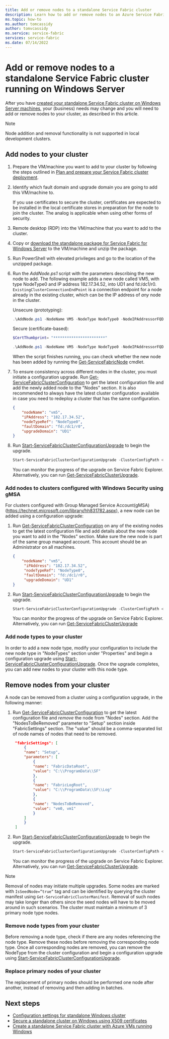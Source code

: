 ```yaml
---
title: Add or remove nodes to a standalone Service Fabric cluster 
description: Learn how to add or remove nodes to an Azure Service Fabric cluster on a physical or virtual machine running Windows Server, which could be on-premises or in any cloud.
ms.topic: how-to
ms.author: tomcassidy
author: tomvcassidy
ms.service: service-fabric
services: service-fabric
ms.date: 07/14/2022
---
```


# Add or remove nodes to a standalone Service Fabric cluster running on Windows Server

After you have [created your standalone Service Fabric cluster on Windows Server machines](service-fabric-cluster-creation-for-windows-server.md), your (business) needs may change and you will need to add or remove nodes to your cluster, as described in this article.

> [!NOTE]
> Node addition and removal functionality is not supported in local development clusters.

## Add nodes to your cluster

1. Prepare the VM/machine you want to add to your cluster by following the steps outlined in [Plan and prepare your Service Fabric cluster deployment](service-fabric-cluster-standalone-deployment-preparation.md).

2. Identify which fault domain and upgrade domain you are going to add this VM/machine to.

   If you use certificates to secure the cluster, certificates are expected to be installed in the local certificate stores in preparation for the node to join the cluster. The analog is applicable when using other forms of security.

3. Remote desktop (RDP) into the VM/machine that you want to add to the cluster.

4. Copy or [download the standalone package for Service Fabric for Windows Server](https://go.microsoft.com/fwlink/?LinkId=730690) to the VM/machine and unzip the package.

5. Run PowerShell with elevated privileges and go to the location of the unzipped package.

6. Run the *AddNode.ps1* script with the parameters describing the new node to add. The following example adds a new node called VM5, with type NodeType0 and IP address 182.17.34.52, into UD1 and fd:/dc1/r0. `ExistingClusterConnectionEndPoint` is a connection endpoint for a node already in the existing cluster, which can be the IP address of *any* node in the cluster. 

   Unsecure (prototyping):

   ```powershell
   .\AddNode.ps1 -NodeName VM5 -NodeType NodeType0 -NodeIPAddressorFQDN 182.17.34.52 -ExistingClientConnectionEndpoint 182.17.34.50:19000 -UpgradeDomain UD1 -FaultDomain fd:/dc1/r0 -AcceptEULA
   ```

   Secure (certificate-based):

   ```powershell
   $CertThumbprint= "***********************"

   .\AddNode.ps1 -NodeName VM5 -NodeType NodeType0 -NodeIPAddressorFQDN 182.17.34.52 -ExistingClientConnectionEndpoint 182.17.34.50:19000 -UpgradeDomain UD1 -FaultDomain fd:/dc1/r0 -X509Credential -ServerCertThumbprint $CertThumbprint  -AcceptEULA
   ```

   When the script finishes running, you can check whether the new node has been added by running the [Get-ServiceFabricNode](/powershell/module/servicefabric/get-servicefabricnode) cmdlet.

7. To ensure consistency across different nodes in the cluster, you must initiate a configuration upgrade. Run [Get-ServiceFabricClusterConfiguration](/powershell/module/servicefabric/get-servicefabricclusterconfiguration) to get the latest configuration file and add the newly added node to the "Nodes" section. It is also recommended to always have the latest cluster configuration available in case you need to redeploy a cluster that has the same configuration.

   ```json
   {
       "nodeName": "vm5",
       "iPAddress": "182.17.34.52",
       "nodeTypeRef": "NodeType0",
       "faultDomain": "fd:/dc1/r0",
       "upgradeDomain": "UD1"
   }
   ```

8. Run [Start-ServiceFabricClusterConfigurationUpgrade](/powershell/module/servicefabric/start-servicefabricclusterconfigurationupgrade) to begin the upgrade.

   ```powershell
   Start-ServiceFabricClusterConfigurationUpgrade -ClusterConfigPath <Path to Configuration File>
   ```

    You can monitor the progress of the upgrade on Service Fabric Explorer. Alternatively, you can run [Get-ServiceFabricClusterUpgrade](/powershell/module/servicefabric/get-servicefabricclusterupgrade).

### Add nodes to clusters configured with Windows Security using gMSA

For clusters configured with Group Managed Service Account(gMSA)(https://technet.microsoft.com/library/hh831782.aspx), a new node can be added using a configuration upgrade:

1. Run [Get-ServiceFabricClusterConfiguration](/powershell/module/servicefabric/get-servicefabricclusterconfiguration) on any of the existing nodes to get the latest configuration file and add details about the new node you want to add in the "Nodes" section. Make sure the new node is part of the same group managed account. This account should be an Administrator on all machines.

   ```json
   {
       "nodeName": "vm5",
        "iPAddress": "182.17.34.52",
        "nodeTypeRef": "NodeType0",
        "faultDomain": "fd:/dc1/r0",
        "upgradeDomain": "UD1"
   }
   ```

2. Run [Start-ServiceFabricClusterConfigurationUpgrade](/powershell/module/servicefabric/start-servicefabricclusterconfigurationupgrade) to begin the upgrade.

   ```powershell
   Start-ServiceFabricClusterConfigurationUpgrade -ClusterConfigPath <Path to Configuration File>
   ```

   You can monitor the progress of the upgrade on Service Fabric Explorer. Alternatively, you can run [Get-ServiceFabricClusterUpgrade](/powershell/module/servicefabric/get-servicefabricclusterupgrade)

### Add node types to your cluster
In order to add a new node type, modify your configuration to include the new node type in "NodeTypes" section under "Properties" and begin a configuration upgrade using [Start-ServiceFabricClusterConfigurationUpgrade](/powershell/module/servicefabric/start-servicefabricclusterconfigurationupgrade). Once the upgrade completes, you can add new nodes to your cluster with this node type.

## Remove nodes from your cluster
A node can be removed from a cluster using a configuration upgrade, in the following manner:

1. Run [Get-ServiceFabricClusterConfiguration](/powershell/module/servicefabric/get-servicefabricclusterconfiguration) to get the latest configuration file and *remove* the node from "Nodes" section. Add the "NodesToBeRemoved" parameter to "Setup" section inside "FabricSettings" section. The "value" should be a comma-separated list of node names of nodes that need to be removed.

   ```json
    "fabricSettings": [
        {
        "name": "Setup",
        "parameters": [
            {
            "name": "FabricDataRoot",
            "value": "C:\\ProgramData\\SF"
            },
            {
            "name": "FabricLogRoot",
            "value": "C:\\ProgramData\\SF\\Log"
            },
            {
            "name": "NodesToBeRemoved",
            "value": "vm0, vm1"
            }
        ]
        }
    ]
   ```

2. Run [Start-ServiceFabricClusterConfigurationUpgrade](/powershell/module/servicefabric/start-servicefabricclusterconfigurationupgrade) to begin the upgrade.

   ```powershell
   Start-ServiceFabricClusterConfigurationUpgrade -ClusterConfigPath <Path to Configuration File>
   ```

    You can monitor the progress of the upgrade on Service Fabric Explorer. Alternatively, you can run [Get-ServiceFabricClusterUpgrade](/powershell/module/servicefabric/get-servicefabricclusterupgrade).

> [!NOTE]
> Removal of nodes may initiate multiple upgrades. Some nodes are marked with `IsSeedNode=”true”` tag and can be identified by querying the cluster manifest using `Get-ServiceFabricClusterManifest`. Removal of such nodes may take longer than others since the seed nodes will have to be moved around in such scenarios. The cluster must maintain a minimum of 3 primary node type nodes.

### Remove node types from your cluster

Before removing a node type, check if there are any nodes referencing the node type. Remove these nodes before removing the corresponding node type. Once all corresponding nodes are removed, you can remove the NodeType from the cluster configuration and begin a configuration upgrade using [Start-ServiceFabricClusterConfigurationUpgrade](/powershell/module/servicefabric/start-servicefabricclusterconfigurationupgrade).

### Replace primary nodes of your cluster

The replacement of primary nodes should be performed one node after another, instead of removing and then adding in batches.

## Next steps

* [Configuration settings for standalone Windows cluster](service-fabric-cluster-manifest.md)
* [Secure a standalone cluster on Windows using X509 certificates](service-fabric-windows-cluster-x509-security.md)
* [Create a standalone Service Fabric cluster with Azure VMs running Windows](./service-fabric-cluster-creation-via-arm.md)
